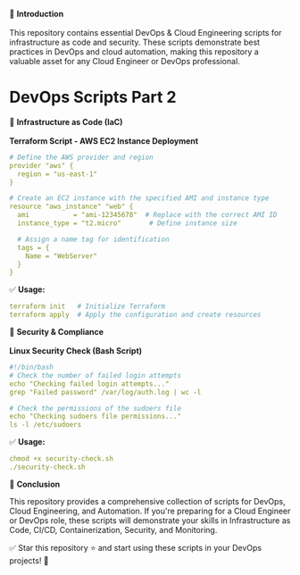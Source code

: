 📌 **Introduction**
<br><br>
This repository contains essential DevOps & Cloud Engineering scripts for infrastructure as code and security. These scripts demonstrate best practices in DevOps and cloud automation, making this repository a valuable asset for any Cloud Engineer or DevOps professional.
# DevOps Scripts Part 2
🔹 **Infrastructure as Code (IaC)**
<br><br>
**Terraform Script - AWS EC2 Instance Deployment**
```yaml
# Define the AWS provider and region
provider "aws" {
  region = "us-east-1"
}

# Create an EC2 instance with the specified AMI and instance type
resource "aws_instance" "web" {
  ami           = "ami-12345678"  # Replace with the correct AMI ID
  instance_type = "t2.micro"       # Define instance size

  # Assign a name tag for identification
  tags = {
    Name = "WebServer"
  }
}
```
✅ **Usage:**
```yaml
terraform init   # Initialize Terraform
terraform apply  # Apply the configuration and create resources
```
🔹 **Security & Compliance**
<br><br>
**Linux Security Check (Bash Script)**
```yaml
#!/bin/bash
# Check the number of failed login attempts
echo "Checking failed login attempts..."
grep "Failed password" /var/log/auth.log | wc -l

# Check the permissions of the sudoers file
echo "Checking sudoers file permissions..."
ls -l /etc/sudoers
```
✅ **Usage:**
```yaml
chmod +x security-check.sh
./security-check.sh
```
🎯 **Conclusion**

This repository provides a comprehensive collection of scripts for DevOps, Cloud Engineering, and Automation. If you're preparing for a Cloud Engineer or DevOps role, these scripts will demonstrate your skills in Infrastructure as Code, CI/CD, Containerization, Security, and Monitoring.

✅ Star this repository ⭐ and start using these scripts in your DevOps projects! 🚀

